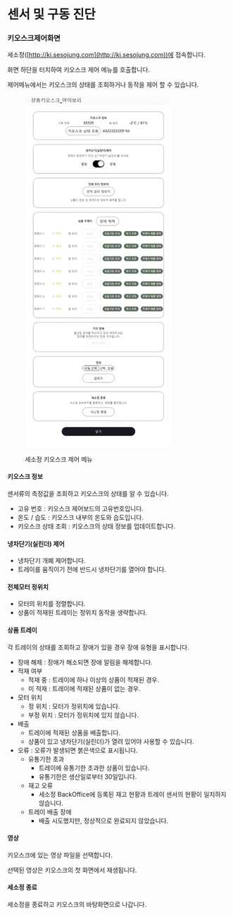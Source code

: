 # 센서 및 구동 진단

### 키오스크제어화면

세소정([http://ki.sesojung.com](http://ki.sesojung.com))에 접속합니다.

화면 하단을 터치하여 키오스크  제어 메뉴를 호출합니다.

제어메뉴에서는 키오스크의 상태를 조회하거나 동작을 제어 할 수 있습니다.

<figure><img src="../.gitbook/assets/image.png" alt="" width="331"><figcaption><p>세소정 키오스크 제어 메뉴</p></figcaption></figure>

#### 키오스크   정보

센서류의 측정값을 조회하고 키오스크의 상태를 알 수 있습니다.

* 고유 번호 : 키오스크 제어보드의 고유번호입니다.
* 온도 /  습도 : 키오스크 내부의 온도와 습도입니다.
* 키오스크 상태 조회 : 키오스크의 상태 정보를 업데이트합니다.

#### 냉차단기(실린더) 제어

* 냉차단기 개폐 제어합니다.&#x20;
* 트레이를 움직이기 전에 반드시 냉차단기를 열어야 합니다.

#### 전체모터 정위치

* 모터의 위치를 정렬합니다.
* 상품이 적재된 트레이는 정위치 동작을 생략합니다.

#### 상품 트레이

각 트레이의 상태를 조회하고 장애가 있을 경우 장애 유형을 표시합니다.

* 장애 해제 : 장애가 해소되면 장애 알림을 해제합니다.
* 적재 여부&#x20;
  * 적재 중 : 트레이에 하나 이상의 상품이 적재된  경우.
  * 미 적재 : 트레이에 적재된 상품이 없는 경우.
* 모터 위치
  * 정 위치 : 모터가 정위치에 있습니다.
  * 부정 위치 : 모터가 정위치에 있지 않습니다.
* 배출
  * 트레이에 적재된 상품을 배출합니다.
  * 상품이 있고 냉차단기(실린더)가 열려 있어야 사용할 수 있습니다.
* 오류 : 오류가 발생되면 붉은색으로 표시됩니다.
  * 유통기한 초과
    * 트레이에 유통기한 초과한 상품이 있습니다.
    * 유통기한은 생산일로부터 30일입니다.
  * 재고 오류
    * 세소정 BackOffice에 등록된 재고 현황과 트레이 센서의 현황이 일치하지 않습니다.
  * 트레이 배출 장애
    * 배출 시도했지만, 정상적으로 완료되지 않았습니다.

#### 영상

키오스크에 있는 영상 파일을 선택합니다.

선택된 영상은 키오스크의 첫   화면에서 재생됩니다.

#### 세소정 종료

세소정을 종료하고 키오스크의 바탕화면으로 나갑니다.
